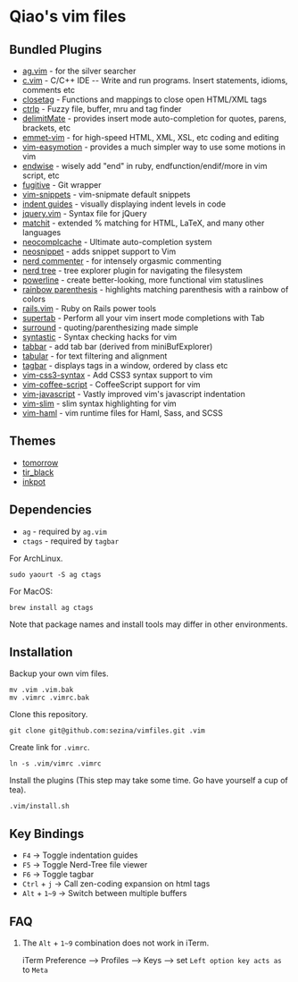 Qiao's vim files
================

## Bundled Plugins ##

* [ag.vim](https://github.com/epmatsw/ag.vim) - for the silver searcher
* [c.vim](https://github.com/vim-scripts/c.vim) - C/C++ IDE -- Write and run programs. Insert statements, idioms, comments etc
* [closetag](https://github.com/docunext/closetag.vim) - Functions and mappings to close open HTML/XML tags
* [ctrlp](https://github.com/kien/ctrlp.vim) - Fuzzy file, buffer, mru and tag finder
* [delimitMate](https://github.com/Raimondi/delimitMate) - provides insert mode auto-completion for quotes, parens, brackets, etc
* [emmet-vim](https://github.com/mattn/emmet-vim) - for high-speed HTML, XML, XSL, etc coding and editing
* [vim-easymotion](https://github.com/Lokaltog/vim-easymotion) -  provides a much simpler way to use some motions in vim
* [endwise](https://github.com/tpope/vim-endwise) - wisely add "end" in ruby, endfunction/endif/more in vim script, etc
* [fugitive](https://github.com/tpope/vim-fugitive) - Git wrapper 
* [vim-snippets](https://github.com/honza/vim-snippets) - vim-snipmate default snippets
* [indent guides](https://github.com/nathanaelkane/vim-indent-guides) - visually displaying indent levels in code
* [jquery.vim](https://github.com/nono/jquery.vim) - Syntax file for jQuery
* [matchit](https://github.com/vim-scripts/matchit.zip) - extended % matching for HTML, LaTeX, and many other languages
* [neocomplcache](https://github.com/Shougo/neocomplcache) - Ultimate auto-completion system
* [neosnippet](https://github.com/Shougo/neosnippet) - adds snippet support to Vim
* [nerd commenter](https://github.com/scrooloose/nerdcommenter) - for intensely orgasmic commenting 
* [nerd tree](https://github.com/scrooloose/nerdtree) - tree explorer plugin for navigating the filesystem
* [powerline](https://github.com/Lokaltog/vim-powerline) - create better-looking, more functional vim statuslines
* [rainbow parenthesis](https://github.com/kien/rainbow_parentheses.vim) - highlights matching parenthesis with a rainbow of colors
* [rails.vim](https://github.com/tpope/vim-rails) - Ruby on Rails power tools 
* [supertab](https://github.com/ervandew/supertab) - Perform all your vim insert mode completions with Tab 
* [surround](https://github.com/tpope/vim-surround) - quoting/parenthesizing made simple
* [syntastic](https://github.com/scrooloose/syntastic/) - Syntax checking hacks for vim 
* [tabbar](https://github.com/humiaozuzu/TabBar.git) - add tab bar (derived from miniBufExplorer)
* [tabular](https://github.com/godlygeek/tabular) - for text filtering and alignment 
* [tagbar](https://github.com/majutsushi/tagbar) - displays tags in a window, ordered by class etc
* [vim-css3-syntax](https://github.com/hail2u/vim-css3-syntax) - Add CSS3 syntax support to vim
* [vim-coffee-script](https://github.com/kchmck/vim-coffee-script) - CoffeeScript support for vim
* [vim-javascript](https://github.com/pangloss/vim-javascript) - Vastly improved vim's javascript indentation
* [vim-slim](https://github.com/slim-template/vim-slim) - slim syntax highlighting for vim
* [vim-haml](https://github.com/tpope/vim-haml) - vim runtime files for Haml, Sass, and SCSS

## Themes ##

* [tomorrow](https://github.com/ChrisKempson/Tomorrow-Theme/tree/master/Vim)
* [tir\_black](http://www.vim.org/scripts/script.php?script_id=2777)
* [inkpot](http://www.vim.org/scripts/script.php?script_id=1143)

## Dependencies ##

* `ag` - required by `ag.vim`
* `ctags` - required by `tagbar`

For ArchLinux. 

    sudo yaourt -S ag ctags

For MacOS:

	brew install ag ctags

Note that package names and install tools may differ in other environments.


## Installation ##

Backup your own vim files.

    mv .vim .vim.bak
    mv .vimrc .vimrc.bak

Clone this repository.

    git clone git@github.com:sezina/vimfiles.git .vim

Create link for `.vimrc`.
    
    ln -s .vim/vimrc .vimrc

Install the plugins (This step may take some time. Go have yourself a cup of tea).

    .vim/install.sh

## Key Bindings ##

* `F4` -> Toggle indentation guides
* `F5` -> Toggle Nerd-Tree file viewer
* `F6` -> Toggle tagbar
* `Ctrl` + `j` -> Call zen-coding expansion on html tags
* `Alt` + `1~9` -> Switch between multiple buffers


## FAQ ##

1. The `Alt` + `1~9` combination does not work in iTerm.
    
    iTerm Preference --> Profiles --> Keys --> set `Left option key acts as` to `Meta`
    
